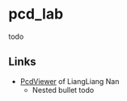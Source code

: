 # pcd_lab
todo

## Links
* [PcdViewer](https://3d.bk.tudelft.nl/liangliang/software.html) of LiangLiang Nan
  * Nested bullet
todo
